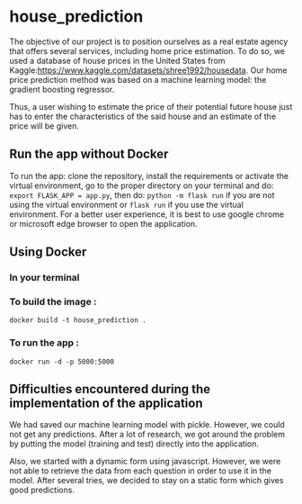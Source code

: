 # house_prediction
The objective of our project is to position ourselves as a real estate agency that offers several services, including home price estimation. To do so, we used a database of house prices in the United States from Kaggle:https://www.kaggle.com/datasets/shree1992/housedata. Our home price prediction method was based on a machine learning model: the gradient boosting regressor.

Thus, a user wishing to estimate the price of their potential future house just has to enter the characteristics of the said house and an estimate of the price will be given. 

## Run the app without Docker
To run the app: clone the repository, install the requirements or activate the virtual environment, go to the proper directory on your terminal and do: `export FLASK_APP = app.py`, then do: `python -m flask run` if you are not using the virtual environment or `flask run` if you use the virtual environment. 
For a better user experience, it is best to use google chrome or microsoft edge browser to open the application. 

## Using Docker 
### In your terminal
### To build the image : 
`docker build -t house_prediction .`

### To run the app :
`docker run -d -p 5000:5000`

## Difficulties encountered during the implementation of the application

We had saved our machine learning model with pickle. However, we could not get any predictions. After a lot of research, we got around the problem by putting the model (training and test) directly into the application. 

Also, we started with a dynamic form using javascript. However, we were not able to retrieve the data from each question in order to use it in the model. After several tries, we decided to stay on a static form which gives good predictions.




